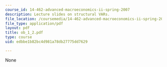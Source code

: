 ```yaml
---
course_id: 14-462-advanced-macroeconomics-ii-spring-2007
description: Lecture slides on structural VARs.
file_location: /coursemedia/14-462-advanced-macroeconomics-ii-spring-2007/edbbe1b82bc4d981a78db27775dd7629_ob_1_2.pdf
file_type: application/pdf
layout: pdf
title: ob_1_2.pdf
type: course
uid: edbbe1b82bc4d981a78db27775dd7629

---
```

None